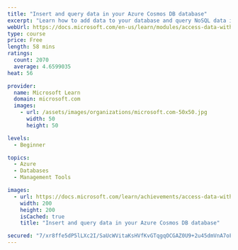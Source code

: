 ```yaml
---
title: "Insert and query data in your Azure Cosmos DB database"
excerpt: "Learn how to add data to your database and query NoSQL data in Azure Cosmos DB."
webUrl: https://docs.microsoft.com/en-us/learn/modules/access-data-with-cosmos-db-and-sql-api/
type: course
price: Free
length: 58 mins
ratings:
  count: 2070
  average: 4.6599035
heat: 56

provider:
  name: Microsoft Learn
  domain: microsoft.com
  images:
    - url: /assets/images/organizations/microsoft.com-50x50.jpg
      width: 50
      height: 50

levels:
  - Beginner

topics:
  - Azure
  - Databases
  - Management Tools

images:
  - url: https://docs.microsoft.com/learn/achievements/access-data-with-cosmos-db-and-sql-api-social.png
    width: 200
    height: 200
    isCached: true
    title: "Insert and query data in your Azure Cosmos DB database"

secured: "7/xr8ffe5dP5lLXc2I/SaUcWVitaKsHVfKvGTqgqOCGAZ0U9+2u45dmVnA7oFYCNctiICsdFlxFjvLHPYwb3Ztm5RA7B0kTFuXU79Ughhf/nPeMdy/PdI6paxnoOIDAcWnbI1jKLtCZTXzT4CIVG8XTPdWuT9vPqOLJKhSxdpBZO1PqCBYOvT7bhNffwL1TU+/u8f7VNtbseftu5o5kyV5cIUrpqg58MyoFx654Ic+zOmIGxS/97qd/cQIALw8Q6jIHG2cf5kE4msKafoxlJXs+X6tn480ZcR29Xmyj0zkGdzTpC9pBY4FdRe/ZsBFuoCt7/F2NnumqvdG1OxpxMW4Ywf9iOMiSt4U750B1nuehzRg5Obr00woqKKzuaWmW5XrhKou2hCK0Au+MvZb1XIQ==;Va89esb4i4W71sAQWj7m/g=="
---
```


